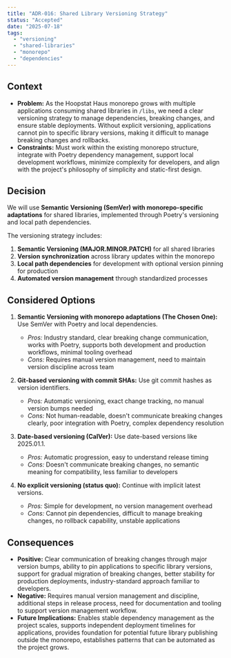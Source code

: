 ```yaml
---
title: "ADR-016: Shared Library Versioning Strategy"
status: "Accepted"
date: "2025-07-18"
tags:
  - "versioning"
  - "shared-libraries"
  - "monorepo"
  - "dependencies"
---
```


## Context

* **Problem:** As the Hoopstat Haus monorepo grows with multiple applications consuming shared libraries in `/libs`, we need a clear versioning strategy to manage dependencies, breaking changes, and ensure stable deployments. Without explicit versioning, applications cannot pin to specific library versions, making it difficult to manage breaking changes and rollbacks.
* **Constraints:** Must work within the existing monorepo structure, integrate with Poetry dependency management, support local development workflows, minimize complexity for developers, and align with the project's philosophy of simplicity and static-first design.

## Decision

We will use **Semantic Versioning (SemVer) with monorepo-specific adaptations** for shared libraries, implemented through Poetry's versioning and local path dependencies.

The versioning strategy includes:
1. **Semantic Versioning (MAJOR.MINOR.PATCH)** for all shared libraries
2. **Version synchronization** across library updates within the monorepo
3. **Local path dependencies** for development with optional version pinning for production
4. **Automated version management** through standardized processes

## Considered Options

1. **Semantic Versioning with monorepo adaptations (The Chosen One):** Use SemVer with Poetry and local dependencies.
   * *Pros:* Industry standard, clear breaking change communication, works with Poetry, supports both development and production workflows, minimal tooling overhead
   * *Cons:* Requires manual version management, need to maintain version discipline across team

2. **Git-based versioning with commit SHAs:** Use git commit hashes as version identifiers.
   * *Pros:* Automatic versioning, exact change tracking, no manual version bumps needed
   * *Cons:* Not human-readable, doesn't communicate breaking changes clearly, poor integration with Poetry, complex dependency resolution

3. **Date-based versioning (CalVer):** Use date-based versions like 2025.01.1.
   * *Pros:* Automatic progression, easy to understand release timing
   * *Cons:* Doesn't communicate breaking changes, no semantic meaning for compatibility, less familiar to developers

4. **No explicit versioning (status quo):** Continue with implicit latest versions.
   * *Pros:* Simple for development, no version management overhead
   * *Cons:* Cannot pin dependencies, difficult to manage breaking changes, no rollback capability, unstable applications

## Consequences

* **Positive:** Clear communication of breaking changes through major version bumps, ability to pin applications to specific library versions, support for gradual migration of breaking changes, better stability for production deployments, industry-standard approach familiar to developers.
* **Negative:** Requires manual version management and discipline, additional steps in release process, need for documentation and tooling to support version management workflow.
* **Future Implications:** Enables stable dependency management as the project scales, supports independent deployment timelines for applications, provides foundation for potential future library publishing outside the monorepo, establishes patterns that can be automated as the project grows.